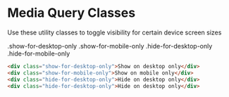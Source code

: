# Media Query Classes

Use these utility classes to toggle visibility for certain device screen sizes

<rectangle component-class="show-for-desktop-only">.show-for-desktop-only</rectangle>
<rectangle component-class="show-for-mobile-only">.show-for-mobile-only</rectangle>
<rectangle component-class="hide-for-desktop-only">.hide-for-desktop-only</rectangle>
<rectangle component-class="hide-for-mobile-only">.hide-for-mobile-only</rectangle>

```html
<div class="show-for-desktop-only">Show on desktop only</div>
<div class="show-for-mobile-only">Show on mobile only</div>
<div class="hide-for-desktop-only">Hide on desktop only</div>
<div class="hide-for-desktop-only">Hide on desktop only</div>
```
